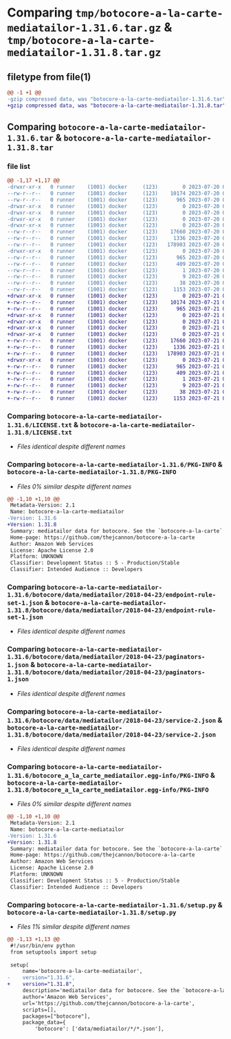 # Comparing `tmp/botocore-a-la-carte-mediatailor-1.31.6.tar.gz` & `tmp/botocore-a-la-carte-mediatailor-1.31.8.tar.gz`

## filetype from file(1)

```diff
@@ -1 +1 @@
-gzip compressed data, was "botocore-a-la-carte-mediatailor-1.31.6.tar", last modified: Thu Jul 20 01:20:36 2023, max compression
+gzip compressed data, was "botocore-a-la-carte-mediatailor-1.31.8.tar", last modified: Fri Jul 21 01:21:46 2023, max compression
```

## Comparing `botocore-a-la-carte-mediatailor-1.31.6.tar` & `botocore-a-la-carte-mediatailor-1.31.8.tar`

### file list

```diff
@@ -1,17 +1,17 @@
-drwxr-xr-x   0 runner    (1001) docker     (123)        0 2023-07-20 01:20:36.922850 botocore-a-la-carte-mediatailor-1.31.6/
--rw-r--r--   0 runner    (1001) docker     (123)    10174 2023-07-20 01:20:36.000000 botocore-a-la-carte-mediatailor-1.31.6/LICENSE.txt
--rw-r--r--   0 runner    (1001) docker     (123)      965 2023-07-20 01:20:36.922850 botocore-a-la-carte-mediatailor-1.31.6/PKG-INFO
-drwxr-xr-x   0 runner    (1001) docker     (123)        0 2023-07-20 01:20:36.922850 botocore-a-la-carte-mediatailor-1.31.6/botocore/
-drwxr-xr-x   0 runner    (1001) docker     (123)        0 2023-07-20 01:20:36.922850 botocore-a-la-carte-mediatailor-1.31.6/botocore/data/
-drwxr-xr-x   0 runner    (1001) docker     (123)        0 2023-07-20 01:20:36.922850 botocore-a-la-carte-mediatailor-1.31.6/botocore/data/mediatailor/
-drwxr-xr-x   0 runner    (1001) docker     (123)        0 2023-07-20 01:20:36.922850 botocore-a-la-carte-mediatailor-1.31.6/botocore/data/mediatailor/2018-04-23/
--rw-r--r--   0 runner    (1001) docker     (123)    17660 2023-07-20 01:19:55.000000 botocore-a-la-carte-mediatailor-1.31.6/botocore/data/mediatailor/2018-04-23/endpoint-rule-set-1.json
--rw-r--r--   0 runner    (1001) docker     (123)     1336 2023-07-20 01:19:55.000000 botocore-a-la-carte-mediatailor-1.31.6/botocore/data/mediatailor/2018-04-23/paginators-1.json
--rw-r--r--   0 runner    (1001) docker     (123)   178903 2023-07-20 01:19:55.000000 botocore-a-la-carte-mediatailor-1.31.6/botocore/data/mediatailor/2018-04-23/service-2.json
-drwxr-xr-x   0 runner    (1001) docker     (123)        0 2023-07-20 01:20:36.922850 botocore-a-la-carte-mediatailor-1.31.6/botocore_a_la_carte_mediatailor.egg-info/
--rw-r--r--   0 runner    (1001) docker     (123)      965 2023-07-20 01:20:36.000000 botocore-a-la-carte-mediatailor-1.31.6/botocore_a_la_carte_mediatailor.egg-info/PKG-INFO
--rw-r--r--   0 runner    (1001) docker     (123)      409 2023-07-20 01:20:36.000000 botocore-a-la-carte-mediatailor-1.31.6/botocore_a_la_carte_mediatailor.egg-info/SOURCES.txt
--rw-r--r--   0 runner    (1001) docker     (123)        1 2023-07-20 01:20:36.000000 botocore-a-la-carte-mediatailor-1.31.6/botocore_a_la_carte_mediatailor.egg-info/dependency_links.txt
--rw-r--r--   0 runner    (1001) docker     (123)        9 2023-07-20 01:20:36.000000 botocore-a-la-carte-mediatailor-1.31.6/botocore_a_la_carte_mediatailor.egg-info/top_level.txt
--rw-r--r--   0 runner    (1001) docker     (123)       38 2023-07-20 01:20:36.922850 botocore-a-la-carte-mediatailor-1.31.6/setup.cfg
--rw-r--r--   0 runner    (1001) docker     (123)     1153 2023-07-20 01:20:36.000000 botocore-a-la-carte-mediatailor-1.31.6/setup.py
+drwxr-xr-x   0 runner    (1001) docker     (123)        0 2023-07-21 01:21:46.795404 botocore-a-la-carte-mediatailor-1.31.8/
+-rw-r--r--   0 runner    (1001) docker     (123)    10174 2023-07-21 01:21:46.000000 botocore-a-la-carte-mediatailor-1.31.8/LICENSE.txt
+-rw-r--r--   0 runner    (1001) docker     (123)      965 2023-07-21 01:21:46.795404 botocore-a-la-carte-mediatailor-1.31.8/PKG-INFO
+drwxr-xr-x   0 runner    (1001) docker     (123)        0 2023-07-21 01:21:46.795404 botocore-a-la-carte-mediatailor-1.31.8/botocore/
+drwxr-xr-x   0 runner    (1001) docker     (123)        0 2023-07-21 01:21:46.795404 botocore-a-la-carte-mediatailor-1.31.8/botocore/data/
+drwxr-xr-x   0 runner    (1001) docker     (123)        0 2023-07-21 01:21:46.795404 botocore-a-la-carte-mediatailor-1.31.8/botocore/data/mediatailor/
+drwxr-xr-x   0 runner    (1001) docker     (123)        0 2023-07-21 01:21:46.795404 botocore-a-la-carte-mediatailor-1.31.8/botocore/data/mediatailor/2018-04-23/
+-rw-r--r--   0 runner    (1001) docker     (123)    17660 2023-07-21 01:21:06.000000 botocore-a-la-carte-mediatailor-1.31.8/botocore/data/mediatailor/2018-04-23/endpoint-rule-set-1.json
+-rw-r--r--   0 runner    (1001) docker     (123)     1336 2023-07-21 01:21:06.000000 botocore-a-la-carte-mediatailor-1.31.8/botocore/data/mediatailor/2018-04-23/paginators-1.json
+-rw-r--r--   0 runner    (1001) docker     (123)   178903 2023-07-21 01:21:06.000000 botocore-a-la-carte-mediatailor-1.31.8/botocore/data/mediatailor/2018-04-23/service-2.json
+drwxr-xr-x   0 runner    (1001) docker     (123)        0 2023-07-21 01:21:46.795404 botocore-a-la-carte-mediatailor-1.31.8/botocore_a_la_carte_mediatailor.egg-info/
+-rw-r--r--   0 runner    (1001) docker     (123)      965 2023-07-21 01:21:46.000000 botocore-a-la-carte-mediatailor-1.31.8/botocore_a_la_carte_mediatailor.egg-info/PKG-INFO
+-rw-r--r--   0 runner    (1001) docker     (123)      409 2023-07-21 01:21:46.000000 botocore-a-la-carte-mediatailor-1.31.8/botocore_a_la_carte_mediatailor.egg-info/SOURCES.txt
+-rw-r--r--   0 runner    (1001) docker     (123)        1 2023-07-21 01:21:46.000000 botocore-a-la-carte-mediatailor-1.31.8/botocore_a_la_carte_mediatailor.egg-info/dependency_links.txt
+-rw-r--r--   0 runner    (1001) docker     (123)        9 2023-07-21 01:21:46.000000 botocore-a-la-carte-mediatailor-1.31.8/botocore_a_la_carte_mediatailor.egg-info/top_level.txt
+-rw-r--r--   0 runner    (1001) docker     (123)       38 2023-07-21 01:21:46.795404 botocore-a-la-carte-mediatailor-1.31.8/setup.cfg
+-rw-r--r--   0 runner    (1001) docker     (123)     1153 2023-07-21 01:21:46.000000 botocore-a-la-carte-mediatailor-1.31.8/setup.py
```

### Comparing `botocore-a-la-carte-mediatailor-1.31.6/LICENSE.txt` & `botocore-a-la-carte-mediatailor-1.31.8/LICENSE.txt`

 * *Files identical despite different names*

### Comparing `botocore-a-la-carte-mediatailor-1.31.6/PKG-INFO` & `botocore-a-la-carte-mediatailor-1.31.8/PKG-INFO`

 * *Files 0% similar despite different names*

```diff
@@ -1,10 +1,10 @@
 Metadata-Version: 2.1
 Name: botocore-a-la-carte-mediatailor
-Version: 1.31.6
+Version: 1.31.8
 Summary: mediatailor data for botocore. See the `botocore-a-la-carte` package for more info.
 Home-page: https://github.com/thejcannon/botocore-a-la-carte
 Author: Amazon Web Services
 License: Apache License 2.0
 Platform: UNKNOWN
 Classifier: Development Status :: 5 - Production/Stable
 Classifier: Intended Audience :: Developers
```

### Comparing `botocore-a-la-carte-mediatailor-1.31.6/botocore/data/mediatailor/2018-04-23/endpoint-rule-set-1.json` & `botocore-a-la-carte-mediatailor-1.31.8/botocore/data/mediatailor/2018-04-23/endpoint-rule-set-1.json`

 * *Files identical despite different names*

### Comparing `botocore-a-la-carte-mediatailor-1.31.6/botocore/data/mediatailor/2018-04-23/paginators-1.json` & `botocore-a-la-carte-mediatailor-1.31.8/botocore/data/mediatailor/2018-04-23/paginators-1.json`

 * *Files identical despite different names*

### Comparing `botocore-a-la-carte-mediatailor-1.31.6/botocore/data/mediatailor/2018-04-23/service-2.json` & `botocore-a-la-carte-mediatailor-1.31.8/botocore/data/mediatailor/2018-04-23/service-2.json`

 * *Files identical despite different names*

### Comparing `botocore-a-la-carte-mediatailor-1.31.6/botocore_a_la_carte_mediatailor.egg-info/PKG-INFO` & `botocore-a-la-carte-mediatailor-1.31.8/botocore_a_la_carte_mediatailor.egg-info/PKG-INFO`

 * *Files 0% similar despite different names*

```diff
@@ -1,10 +1,10 @@
 Metadata-Version: 2.1
 Name: botocore-a-la-carte-mediatailor
-Version: 1.31.6
+Version: 1.31.8
 Summary: mediatailor data for botocore. See the `botocore-a-la-carte` package for more info.
 Home-page: https://github.com/thejcannon/botocore-a-la-carte
 Author: Amazon Web Services
 License: Apache License 2.0
 Platform: UNKNOWN
 Classifier: Development Status :: 5 - Production/Stable
 Classifier: Intended Audience :: Developers
```

### Comparing `botocore-a-la-carte-mediatailor-1.31.6/setup.py` & `botocore-a-la-carte-mediatailor-1.31.8/setup.py`

 * *Files 1% similar despite different names*

```diff
@@ -1,13 +1,13 @@
 #!/usr/bin/env python
 from setuptools import setup
 
 setup(
     name='botocore-a-la-carte-mediatailor',
-    version="1.31.6",
+    version="1.31.8",
     description='mediatailor data for botocore. See the `botocore-a-la-carte` package for more info.',
     author='Amazon Web Services',
     url='https://github.com/thejcannon/botocore-a-la-carte',
     scripts=[],
     packages=["botocore"],
     package_data={
         'botocore': ['data/mediatailor/*/*.json'],
```

